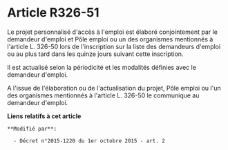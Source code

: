 # Article R326-51

Le projet personnalisé d'accès à l'emploi est élaboré conjointement par le demandeur d'emploi et Pôle emploi ou un des
organismes mentionnés à l'article L. 326-50 lors de l'inscription sur la liste des demandeurs d'emploi ou au plus tard dans
les quinze jours suivant cette inscription.

Il est actualisé selon la périodicité et les modalités définies avec le demandeur d'emploi.

A l'issue de l'élaboration ou de l'actualisation du projet, Pôle emploi ou l'un des organismes mentionnés à l'article L.
326-50 le communique au demandeur d'emploi.

**Liens relatifs à cet article**

	**Modifié par**:

	  - Décret n°2015-1220 du 1er octobre 2015 - art. 2

